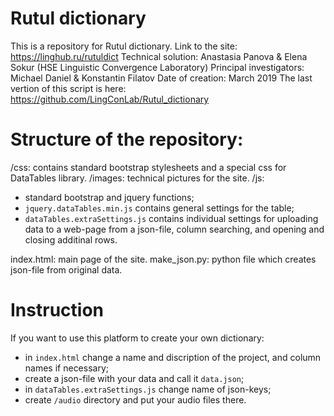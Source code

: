 # Rutul dictionary
This is a repository for Rutul dictionary. 
Link to the site: https://linghub.ru/rutuldict
Technical solution: Anastasia Panova & Elena Sokur (HSE Linguistic Convergence Laboratory)
Principal investigators: Michael Daniel & Konstantin Filatov
Date of creation: March 2019
The last vertion of this script is here: https://github.com/LingConLab/Rutul_dictionary


# Structure of the repository:
/css: contains standard bootstrap stylesheets and a special css for DataTables library.
/images: technical pictures for the site.
/js: 
* standard bootstrap and jquery functions;
* `jquery.dataTables.min.js` contains general settings for the table;
* `dataTables.extraSettings.js` contains individual settings for uploading data to a web-page from a json-file, column searching, and opening and closing additinal rows.

index.html: main page of the site.
make_json.py: python file which creates json-file from original data. 


# Instruction
If you want to use this platform to create your own dictionary:
- in `index.html` change a name and discription of the project, and column names if necessary;
- create a json-file with your data and call it `data.json`;
- in `dataTables.extraSettings.js` change name of json-keys;
- create `/audio` directory and put your audio files there.